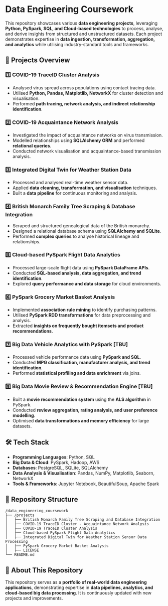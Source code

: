 # Data Engineering Coursework  

This repository showcases various **data engineering projects**, leveraging **Python, PySpark, SQL, and Cloud-based technologies** to process, analyse, and derive insights from structured and unstructured datasets. Each project demonstrates expertise in **data ingestion, transformation, aggregation, and analytics** while utilising industry-standard tools and frameworks.  

## 🚀 Projects Overview  

### 1️⃣ **COVID-19 TraceID Cluster Analysis**  
- Analysed virus spread across populations using contact tracing data.  
- Utilised **Python, Pandas, Matplotlib, NetworkX** for cluster detection and visualisation.  
- Performed **path tracing, network analysis, and indirect relationship identification**.  

### 2️⃣ **COVID-19 Acquaintance Network Analysis**  
- Investigated the impact of acquaintance networks on virus transmission.  
- Modelled relationships using **SQLAlchemy ORM** and performed **relational queries**.  
- Conducted network visualisation and acquaintance-based transmission analysis.  

### 3️⃣ **Integrated Digital Twin for Weather Station Data**  
- Processed and analysed real-time weather sensor data.  
- Applied **data cleaning, transformation, and visualisation** techniques.  
- Built a **data pipeline** for continuous monitoring and analysis.  

### 4️⃣ **British Monarch Family Tree Scraping & Database Integration**  
- Scraped and structured genealogical data of the British monarchy.  
- Designed a relational database schema using **SQLAlchemy and SQLite**.  
- Performed **complex queries** to analyse historical lineage and relationships.  

### 5️⃣ **Cloud-based PySpark Flight Data Analytics**  
- Processed large-scale flight data using **PySpark DataFrame APIs**.  
- Conducted **SQL-based analysis, data aggregation, and trend identification**.  
- Explored **query performance and data storage** for cloud environments. 

### 6️⃣ **PySpark Grocery Market Basket Analysis**  
- Implemented **association rule mining** to identify purchasing patterns.  
- Utilised **PySpark RDD transformations** for data preprocessing and analysis.  
- Extracted **insights on frequently bought itemsets and product recommendations**.  

### 7️⃣ **Big Data Vehicle Analytics with PySpark** [TBU]
- Processed vehicle performance data using **PySpark and SQL**.  
- Conducted **MPG classification, manufacturer analysis, and trend identification**.  
- Performed **statistical profiling and data enrichment** via joins.  

### 8️⃣ **Big Data Movie Review & Recommendation Engine** [TBU]
- Built a **movie recommendation system** using the **ALS algorithm** in PySpark.  
- Conducted **review aggregation, rating analysis, and user preference modelling**.  
- Optimised **data transformations and memory efficiency** for large datasets.  

## 🛠️ **Tech Stack**  
- **Programming Languages**: Python, SQL  
- **Big Data & Cloud**: PySpark, Hadoop, AWS  
- **Databases**: PostgreSQL, SQLite, SQLAlchemy  
- **Data Analysis & Visualisation**: Pandas, NumPy, Matplotlib, Seaborn, NetworkX  
- **Tools & Frameworks**: Jupyter Notebook, BeautifulSoup, Apache Spark  

## 📂 **Repository Structure**  
```
/data_engineering_coursework  
├── /projects  
│   ├── British Monarch Family Tree Scraping and Database Integration
│   ├── COVID-19 TraceID Cluster - Acquaintance Network Analysis
│   ├── COVID-19 TraceID Cluster Analysis
│   ├── Cloud-based PySpark Flight Data Analytics
│   ├── Integrated Digital Twin for Weather Station Sensor Data Processing
│   ├── PySpark Grocery Market Basket Analysis
│   ├── LICENSE
└── README.md
```  

## 📌 **About This Repository**  
This repository serves as a **portfolio of real-world data engineering applications**, demonstrating expertise in **data pipelines, analytics, and cloud-based big data processing**. It is continuously updated with new projects and improvements.
